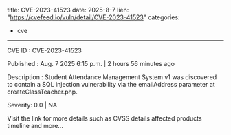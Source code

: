  
title: CVE-2023-41523
date: 2025-8-7
lien: "https://cvefeed.io/vuln/detail/CVE-2023-41523"
categories:
  - cve
---

CVE ID : CVE-2023-41523

Published :  Aug. 7
2025
6:15 p.m. | 2 hours
56 minutes ago

Description : Student Attendance Management System v1 was discovered to contain a SQL injection vulnerability via the emailAddress parameter at createClassTeacher.php.

Severity: 0.0 | NA

Visit the link for more details
such as CVSS details
affected products
timeline
and more...
